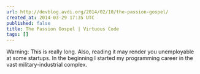 ```yaml
---
url: http://devblog.avdi.org/2014/02/10/the-passion-gospel/
created_at: 2014-03-29 17:35 UTC
published: false
title: The Passion Gospel | Virtuous Code
tags: []
---
```


Warning: This is really long. Also, reading it may render you unemployable at some startups. In the beginning I started my programming career in the vast military-industrial complex.
